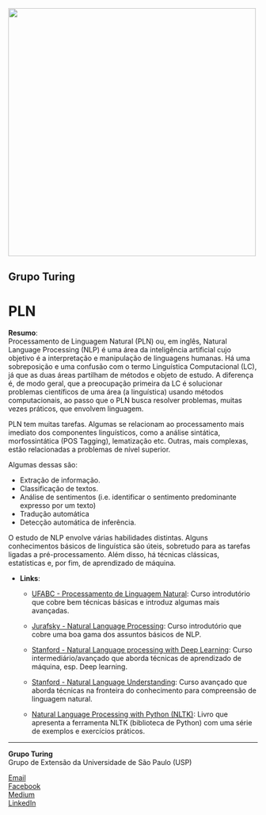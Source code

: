 <img src="https://i.ibb.co/DtHQ3FG/802x265-Logo-GT.png" width="500">

## Grupo Turing
# PLN

**Resumo**:  
Processamento de Linguagem Natural (PLN) ou, em inglês, Natural Language Processing (NLP) é uma área da inteligência artificial cujo objetivo é a interpretação e manipulação de linguagens humanas. Há uma sobreposição e uma confusão com o termo Linguística Computacional (LC), já que as duas áreas partilham de métodos e objeto de estudo. A diferença é, de modo geral, que a preocupação primeira da LC é solucionar problemas científicos de uma área (a linguística) usando métodos computacionais, ao passo que o PLN busca resolver problemas, muitas vezes práticos, que envolvem linguagem.  

PLN tem muitas tarefas. Algumas se relacionam ao processamento mais imediato dos componentes linguísticos, como a análise sintática, morfossintática (POS Tagging), lematização etc. Outras, mais complexas, estão relacionadas a problemas de nível superior.

Algumas dessas são:  
- Extração de informação.  
- Classificação de textos.  
- Análise de sentimentos (i.e. identificar o sentimento predominante expresso por um texto)  
- Tradução automática  
- Detecção automática de inferência.  

O estudo de NLP envolve várias habilidades distintas. Alguns conhecimentos básicos de linguística são úteis, sobretudo para as tarefas ligadas a pré-processamento. Além disso, há técnicas clássicas, estatísticas e, por fim, de aprendizado de máquina.

- **Links**:
    - [UFABC - Processamento de Linguagem Natural](http://professor.ufabc.edu.br/~jesus.mena/courses/pln-2q-2019/):
    Curso introdutório que cobre bem técnicas básicas e introduz algumas mais avançadas.

    - [Jurafsky - Natural Language Processing](https://www.youtube.com/watch?v=3Dt_yh1mf_U&list=PLQiyVNMpDLKnZYBTUOlSI9mi9wAErFtFm): Curso introdutório que cobre uma boa gama dos assuntos básicos de NLP.

    - [Stanford - Natural Language processing with Deep Learning](https://www.youtube.com/playlist?list=PL3FW7Lu3i5Jsnh1rnUwq_TcylNr7EkRe6): Curso intermediário/avançado que aborda técnicas de aprendizado de máquina, esp. Deep learning.

    - [Stanford - Natural Language Understanding](https://web.stanford.edu/class/cs224u/): Curso avançado que aborda técnicas na fronteira do conhecimento para compreensão de linguagem natural.

    - [Natural Language Processing with Python (NLTK)](https://www.nltk.org/book_1ed/): Livro que apresenta a ferramenta NLTK (biblioteca de Python) com uma série de exemplos e exercícios práticos.


---
**Grupo Turing**  
Grupo de Extensão da Universidade de São Paulo (USP)

[Email](mailto:turing.usp@gmail.com)   
[Facebook](https://www.facebook.com/grupoturing.usp)  
[Medium](https://www.medium.com/turing-talks)  
[LinkedIn](https://www.linkedin.com/company/grupo-turing)